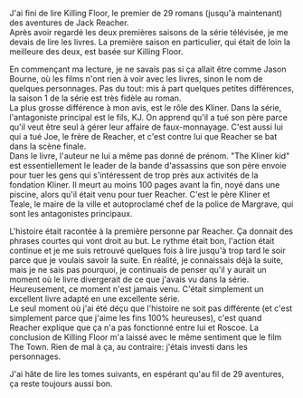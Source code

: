 J'ai fini de lire Killing Floor, le premier de 29 romans (jusqu'à maintenant) des aventures de Jack Reacher.  
Après avoir regardé les deux premières saisons de la série télévisée, je me devais de lire les livres. La première saison en particulier, qui était de loin la meilleure des deux, est basée sur Killing Floor.

En commençant ma lecture, je ne savais pas si ça allait être comme Jason Bourne, où les films n'ont rien à voir avec les livres, sinon le nom de quelques personnages. Pas du tout: mis à part quelques petites différences, la saison 1 de la série est très fidèle au roman.  
La plus grosse différence à mon avis, est le rôle des Kliner. Dans la série, l'antagoniste principal est le fils, KJ. On apprend qu'il a tué son père parce qu'il veut être seul à gérer leur affaire de faux-monnayage. C'est aussi lui qui a tué Joe, le frère de Reacher, et c'est contre lui que Reacher se bat dans la scène finale.  
Dans le livre, l'auteur ne lui a même pas donné de prénom. "The Kliner kid" est essentiellement le leader de la bande d'assassins que son père envoie pour tuer les gens qui s'intéressent de trop près aux activités de la fondation Kliner. Il meurt au moins 100 pages avant la fin, noyé dans une piscine, alors qu'il était venu pour tuer Reacher. C'est le père Kliner et Teale, le maire de la ville et autoproclamé chef de la police de Margrave, qui sont les antagonistes principaux.

L'histoire était racontée à la première personne par Reacher. Ça donnait des phrases courtes qui vont droit au but. Le rythme était bon, l'action était continue et je me suis retrouvé quelques fois à lire jusqu'à trop tard le soir parce que je voulais savoir la suite. En réalité, je connaissais déjà la suite, mais je ne sais pas pourquoi, je continuais de penser qu'il y aurait un moment où le livre divergerait de ce que j'avais vu dans la série. Heureusement, ce moment n'est jamais venu. C'était simplement un excellent livre adapté en une excellente série.  
Le seul moment où j'ai été déçu que l'histoire ne soit pas différente (et c'est simplement parce que j'aime les fins 100% heureuses), c'est quand Reacher explique que ça n'a pas fonctionné entre lui et Roscoe. La conclusion de Killing Floor m'a laissé avec le même sentiment que le film The Town. Rien de mal à ça, au contraire: j'étais investi dans les personnages.

J'ai hâte de lire les tomes suivants, en espérant qu'au fil de 29 aventures, ça reste toujours aussi bon.
